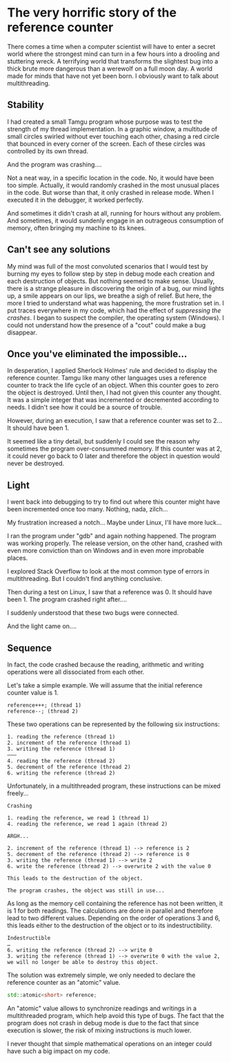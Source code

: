 # The very horrific story of the reference counter

There comes a time when a computer scientist will have to enter a secret world where the strongest mind can turn in a few hours into a drooling and stuttering wreck. A terrifying world that transforms the slightest bug into a thick brute more dangerous than a werewolf on a full moon day. A world made for minds that have not yet been born. I obviously want to talk about multithreading. 

## Stability

I had created a small Tamgu program whose purpose was to test the strength of my thread implementation. In a graphic window, a multitude of small circles swirled without ever touching each other, chasing a red circle that bounced in every corner of the screen. Each of these circles was controlled by its own thread. 

And the program was crashing....

Not a neat way, in a specific location in the code. No, it would have been too simple. Actually, it would randomly crashed in the most unusual places in the code. But worse than that, it only crashed in release mode. When I executed it in the debugger, it worked perfectly. 

And sometimes it didn't crash at all, running for hours without any problem. And sometimes, it would sundenly engage in an outrageous consumption of memory, often bringing my machine to its knees.

## Can't see any solutions

My mind was full of the most convoluted scenarios that I would test by burning my eyes to follow step by step in debug mode each creation and each destruction of objects. But nothing seemed to make sense. Usually, there is a strange pleasure in discovering the origin of a bug, our mind lights up, a smile appears on our lips, we breathe a sigh of relief. But here, the more I tried to understand what was happening, the more frustration set in. I put traces everywhere in my code, which had the effect of _suppressing the crashes_. I began to suspect the compiler, the operating system (Windows). I could not understand how the presence of a "cout" could make a bug disappear. 

## Once you've eliminated the impossible...

In desperation, I applied Sherlock Holmes' rule and decided to display the reference counter. Tamgu like many other languages uses a reference counter to track the life cycle of an object. When this counter goes to zero the object is destroyed. Until then, I had not given this counter any thought. It was a simple integer that was incremented or decremented according to needs. I didn't see how it could be a source of trouble.

However, during an execution, I saw that a reference counter was set to 2... It should have been 1.

It seemed like a tiny detail, but suddenly I could see the reason why sometimes the program over-consummed memory. If this counter was at 2, it could never go back to 0 later and therefore the object in question would never be destroyed.

## Light

I went back into debugging to try to find out where this counter might have been incremented once too many. Nothing, nada, zilch...

My frustration increased a notch... Maybe under Linux, I'll have more luck... 

I ran the program under "gdb" and again nothing happened. The program was working properly. The release version, on the other hand, crashed with even more conviction than on Windows and in even more improbable places.

I explored Stack Overflow to look at the most common type of errors in multithreading.  But I couldn't find anything conclusive.

Then during a test on Linux, I saw that a reference was 0. It should have been 1.
The program crashed right after....

I suddenly understood that these two bugs were connected. 

And the light came on....

## Sequence

In fact, the code crashed because the reading, arithmetic and writing operations were all dissociated from each other.

Let's take a simple example. We will assume that the initial reference counter value is 1.

```
reference+++; (thread 1)
reference--; (thread 2)
```

These two operations can be represented by the following six instructions:

```
1. reading the reference (thread 1)
2. increment of the reference (thread 1)
3. writing the reference (thread 1)
———
4. reading the reference (thread 2)
5. decrement of the reference (thread 2)
6. writing the reference (thread 2) 
```

Unfortunately, in a multithreaded program, these instructions can be mixed freely...

```
Crashing

1. reading the reference, we read 1 (thread 1)
4. reading the reference, we read 1 again (thread 2)

ARGH...

2. increment of the reference (thread 1) --> reference is 2
5. decrement of the reference (thread 2) --> reference is 0
3. writing the reference (thread 1) --> write 2
6. write the reference (thread 2) --> overwrite 2 with the value 0

This leads to the destruction of the object.

The program crashes, the object was still in use...
```

As long as the memory cell containing the reference has not been written, it is 1 for both readings. The calculations are done in parallel and therefore lead to two different values. Depending on the order of operations 3 and 6, this leads either to the destruction of the object or to its indestructibility.

```
Indestructible
…
6. writing the reference (thread 2) --> write 0
3. writing the reference (thread 1) --> overwrite 0 with the value 2, we will no longer be able to destroy this object.
```

The solution was extremely simple, we only needed to declare the reference counter as an "atomic" value.

```C++
std::atomic<short> reference;
```

An "atomic" value allows to synchronize readings and writings in a multithreaded program, which help avoid this type of bugs. The fact that the program does not crash in debug mode is due to the fact that since execution is slower, the risk of mixing instructions is much lower. 

I never thought that simple mathematical operations on an integer could have such a big impact on my code.
